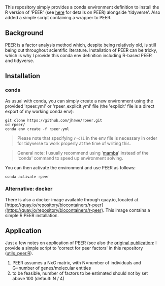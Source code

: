 This repository simply provides a conda environment definition
to install the R version of 'PEER' (see [here](https://github.com/PMBio/peer) for details on PEER) alongside
'tidyverse'.
Also added a simple script containing a wrapper to PEER.

## Background

PEER is a factor analysis method which, despite being relatively old, is still
being out throughout scientific literature. Installation of PEER can be tricky,
which is why I provide this conda env definition including R-based PEER and tidyverse.

## Installation

### conda

As usual with conda, you can simply create a new environment using the provided 'rpeer.yml' or 'rpeer_explicit.yml' file (the 'explicit' file is a direct export of my working conda env):

```
git clone https://github.com/jhawe/rpeer.git
cd rpeer/
conda env create -f rpeer.yml
```

> Please note that specifying `r-cli` in the env file is necessary in order for tidyverse to work properly at the time of writing this.

> General note: I usually recommend using '[mamba](https://mamba.readthedocs.io/en/latest/user_guide/mamba.html)' instead of the 'conda' command to speed up environment solving.

You can then activate the environment and use PEER as follows:

```
conda activate rpeer
```

### Alternative: docker

There is also a docker image available through quay.io, located at [https://quay.io/repository/biocontainers/r-peer](https://quay.io/repository/biocontainers/r-peer).
This image contains a simple R PEER installation.

## Application

Just a few notes on application of PEER (see also the [original publication](https://www.ncbi.nlm.nih.gov/pmc/articles/PMC3398141/):
I provide a simple script to 'correct for peer factors' in this repository ([utils_peer.R](scripts/utils_peer.R)).

1. PEER assumes a NxG matrix, with N=number of individuals and G=number of genes/molecular entities
2. to be feasible, number of factors to be estimated should not by set above 100 (default: N / 4)
